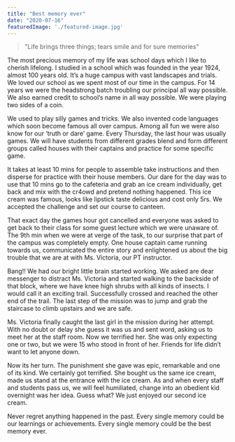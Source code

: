 ```yaml
---
title: "Best memory ever"
date: "2020-07-16"
featuredImage: './featured-image.jpg'
---
```


> "Life brings three things; tears smile and for sure memories"

The most precious memory of my life was school days which I like to cherish lifelong. I studied in a school which was founded in the year 1924, almost 100 years old. It’s a huge campus with vast landscapes and trials. We loved our school as we spent most of our time in the campus. For 14 years we were the headstrong batch troubling our principal all way possible. We also earned credit to school’s name in all way possible. We were playing two sides of a coin.

We used to play silly games and tricks. We also invented code languages which soon become famous all over campus. Among all fun we were also know for our ‘truth or dare’ game. Every Thursday, the last hour was usually games. We will have students from different grades blend and form different groups called houses with their captains and practice for some specific game.

It takes at least 10 mins for people to assemble take instructions and then disperse for practice with their house members. Our dare for the day was to use that 10 mins go to the cafeteria and grab an ice cream individually, get back and mix with the cr4owd and pretend nothing happened. This ice cream was famous, looks like lipstick taste delicious and cost only 5rs. We accepted the challenge and set our course to canteen.

That exact day the games hour got cancelled and everyone was asked to get back to their class for some guest lecture which we were unaware of. The 9th min when we were at verge of the task, to our surprise that part of the campus was completely empty. One house captain came running towards us, communicated the entire story and enlightened us about the big trouble that we are at with Ms. Victoria, our PT instructor.

Bang!! We had our bright little brain started working. We asked are dear messenger to distract Ms. Victoria and started walking to the backside of that block, where we have knee high shrubs with all kinds of insects. I would call it an exciting trail. Successfully crossed and reached the other end of the trail. The last step of the mission was to jump and grab the staircase to climb upstairs and we are safe.

Ms. Victoria finally caught the last girl in the mission during her attempt. With no doubt or delay she guess it was us and sent word, asking us to meet her at the staff room. Now we terrified her. She was only expecting one or two, but we were 15 who stood in front of her. Friends for life didn’t want to let anyone down. 

Now its her turn. The punishment she gave was epic, remarkable and one of its kind. We certainly got terrified. She bought us the same ice cream, made us stand at the entrance with the ice cream. As and when every staff and students pass us, we will feel humiliated, change into an obedient kid overnight was her idea. Guess what? We just enjoyed our second ice cream. 

Never regret anything happened in the past. Every single memory could be our learnings or achievements. Every single memory could be the best memory ever.
